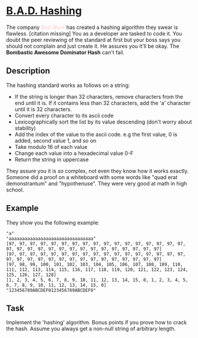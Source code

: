 # [B.A.D. Hashing](https://www.codewars.com/kata/bad-hashing "https://www.codewars.com/kata/59678a814e686ba17b000079")

The company <span style="color:#FFCCCC">_Bad Work_</span> has created a hashing algorithm they swear is flawless. [citation missing] You as a developer are tasked to code it. You doubt the peer reviewing of the standard at first but your boss says you should not complain and just create it. He assures you it'll be okay. The **Bombastic Awesome Dominator Hash** can't fail. 

## Description

The hashing standard works as follows on a string:

* If the string is longer than 32 characters, remove characters from the end until it is. If it contains less than 32 characters, add the 'a' character until it is 32 characters.
* Convert every character to its ascii code
* Lexicographically sort the list by its value  descending (don't worry about stability)
* Add the index of the value to the ascii code.
  e.g the first value, 0 is added, second value 1, and so on
* Take modulo 16 of each value
* Change each value into a hexadecimal value 0-F
* Return the string in uppercase

They assure you it is _so_ complex, not even they know how it works exactly. Someone did a proof on a whiteboard with some words like "quad erat demonstrantum" and "hypothenuse". They were very good at math in high school.

## Example

They show you the following example:

```
"a"
"aaaaaaaaaaaaaaaaaaaaaaaaaaaaaaaa"
[97, 97, 97, 97, 97, 97, 97, 97, 97, 97, 97, 97, 97, 97, 97, 97, 97, 97, 97, 97, 97, 97, 97, 97, 97, 97, 97, 97, 97, 97, 97, 97]
[97, 97, 97, 97, 97, 97, 97, 97, 97, 97, 97, 97, 97, 97, 97, 97, 97, 97, 97, 97, 97, 97, 97, 97, 97, 97, 97, 97, 97, 97, 97, 97]
[97, 98, 99, 100, 101, 102, 103, 104, 105, 106, 107, 108, 109, 110, 111, 112, 113, 114, 115, 116, 117, 118, 119, 120, 121, 122, 123, 124, 125, 126, 127, 128]
[1, 2, 3, 4, 5, 6, 7, 8, 9, 10, 11, 12, 13, 14, 15, 0, 1, 2, 3, 4, 5, 6, 7, 8, 9, 10, 11, 12, 13, 14, 15, 0]
"123456789ABCDEF0123456789ABCDEF0"
```

## Task

Implement the 'hashing' algorithm. Bonus points if you prove how to crack the hash. Assume you always get a non-null string of arbitrary length.